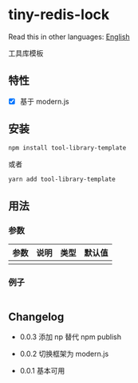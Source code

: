 # tiny-redis-lock

<!-- [![NPM Version](https://badgen.net/npm/v/tool-library-template)](https://www.npmjs.com/package/tool-library-template) -->

Read this in other languages:
[English](https://github.com/wsafight/tool-library-template/blob/main/README.EN.md)

工具库模板

## 特性

- [x] 基于 modern.js

## 安装

```bash
npm install tool-library-template
```

或者

```bash
yarn add tool-library-template
```

## 用法

### 参数

| 参数                | 说明                       | 类型                                             | 默认值       |
| :---------------- | :----------------------- | :--------------------------------------------- | :-------- |
|             |                       |                             |         |


### 例子

```ts

```

## Changelog

- 0.0.3 添加 np 替代 npm publish

- 0.0.2 切换框架为 modern.js

- 0.0.1 基本可用
